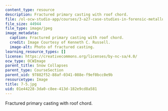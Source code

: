 ```yaml
---
content_type: resource
description: Fractured primary casting with roof chord.
file: /ol-ocw-studio-app/courses/3-a27-case-studies-in-forensic-metallurgy-fall-2007/01e442283da0c8ee413d182e9cd8a581_7-5.jpg
file_size: 44944
file_type: image/jpeg
image_metadata:
  caption: Fractured primary casting with roof chord.
  credit: Image Courtesy of Kenneth C. Russell.
  image-alt: Photo of fractured casting.
learning_resource_types: []
license: https://creativecommons.org/licenses/by-nc-sa/4.0/
ocw_type: OCWImage
parent_title: Snow Collapses
parent_type: CourseSection
parent_uid: 97882f52-88af-0341-088e-f9ef0bcc0e9b
resourcetype: Image
title: 7-5.jpg
uid: 01e44228-3da0-c8ee-413d-182e9cd8a581
---
```

Fractured primary casting with roof chord.